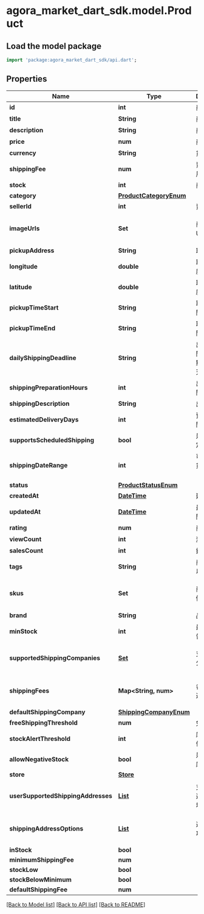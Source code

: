 # agora_market_dart_sdk.model.Product

## Load the model package
```dart
import 'package:agora_market_dart_sdk/api.dart';
```

## Properties
Name | Type | Description | Notes
------------ | ------------- | ------------- | -------------
**id** | **int** | 商品ID | [optional] 
**title** | **String** | 商品標題 | 
**description** | **String** | 商品描述 | 
**price** | **num** | 商品價格 | 
**currency** | **String** | 貨幣類型 | 
**shippingFee** | **num** | 賣家出貨費用 | 
**stock** | **int** | 商品庫存 | 
**category** | [**ProductCategoryEnum**](ProductCategoryEnum.md) |  | 
**sellerId** | **int** | 賣家Id | 
**imageUrls** | **Set<String>** | 商品圖片URL列表 | [optional] [default to const {}]
**pickupAddress** | **String** | 取貨地址 | 
**longitude** | **double** | 取貨地址經度 | 
**latitude** | **double** | 取貨地址緯度 | 
**pickupTimeStart** | **String** | 取貨開始時間 | 
**pickupTimeEnd** | **String** | 取貨結束時間 | 
**dailyShippingDeadline** | **String** | 出貨截止時間（每天幾點前下單當天出貨） | [optional] 
**shippingPreparationHours** | **int** | 出貨準備時間（小時） | [optional] 
**shippingDescription** | **String** | 出貨備註 | [optional] 
**estimatedDeliveryDays** | **int** | 預計送達時間（天數） | [optional] 
**supportsScheduledShipping** | **bool** | 是否支持指定出貨日期 | [optional] 
**shippingDateRange** | **int** | 可選擇的出貨日期範圍（天數） | [optional] 
**status** | [**ProductStatusEnum**](ProductStatusEnum.md) |  | 
**createdAt** | [**DateTime**](DateTime.md) | 建立時間 | [optional] 
**updatedAt** | [**DateTime**](DateTime.md) | 最後更新時間 | [optional] 
**rating** | **num** | 商品評分 | [optional] 
**viewCount** | **int** | 瀏覽次數 | [optional] 
**salesCount** | **int** | 銷售數量 | [optional] 
**tags** | **String** | 商品標籤，以逗號分隔 | [optional] 
**skus** | **Set<String>** | 商品SKU或條碼集合 | [optional] [default to const {}]
**brand** | **String** | 品牌名稱 | [optional] 
**minStock** | **int** | 最低庫存警告 | [optional] 
**supportedShippingCompanies** | [**Set<ShippingCompanyEnum>**](ShippingCompanyEnum.md) | 支援的物流公司 | [optional] [default to const {}]
**shippingFees** | **Map<String, num>** | 各物流公司運費對應表 | [optional] [default to const {}]
**defaultShippingCompany** | [**ShippingCompanyEnum**](ShippingCompanyEnum.md) |  | [optional] 
**freeShippingThreshold** | **num** | 免運費門檻 | [optional] 
**stockAlertThreshold** | **int** | 庫存警告閾值 | [optional] 
**allowNegativeStock** | **bool** | 是否允許負庫存 | [optional] 
**store** | [**Store**](Store.md) |  | [optional] 
**userSupportedShippingAddresses** | [**List<UserAddress>**](UserAddress.md) | 支援該商品運送的用戶地址列表 | [optional] [default to const []]
**shippingAddressOptions** | [**List<ShippingAddressOption>**](ShippingAddressOption.md) | 運送地址選項列表 | [optional] [default to const []]
**inStock** | **bool** |  | [optional] 
**minimumShippingFee** | **num** |  | [optional] 
**stockLow** | **bool** |  | [optional] 
**stockBelowMinimum** | **bool** |  | [optional] 
**defaultShippingFee** | **num** |  | [optional] 

[[Back to Model list]](../README.md#documentation-for-models) [[Back to API list]](../README.md#documentation-for-api-endpoints) [[Back to README]](../README.md)


